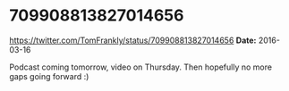 # 709908813827014656
https://twitter.com/TomFrankly/status/709908813827014656
**Date:** 2016-03-16

Podcast coming tomorrow, video on Thursday. Then hopefully no more gaps going forward :)
